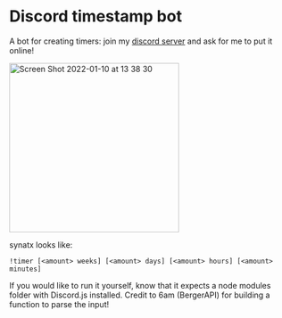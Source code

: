 # Discord timestamp bot 
A bot for creating timers: join my [discord server](https://discord.gg/Pswb8khdgQ) and ask for me to put it online!

<img width="304" alt="Screen Shot 2022-01-10 at 13 38 30" src="https://user-images.githubusercontent.com/61964090/148722521-36fdbe07-eb93-4646-853f-992ead112a69.png">

synatx looks like:

`!timer [<amount> weeks] [<amount> days] [<amount> hours] [<amount> minutes]`

If you would like to run it yourself, know that it expects a node modules folder with Discord.js installed.
Credit to 6am (BergerAPI) for building a function to parse the input!
